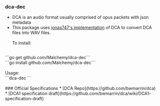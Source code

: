 ### dca-dec
* DCA is an audio format usually comprised of opus packets with json metadata
* This package uses [jonas747's implementation](https://github.com/jonas747/dca) of DCA to convert DCA files into WAV files.
<br /><br />
To install:
<br />
```go get github.com/Malchemy/dca-dec```
<br />
```go install github.com/Malchemy/dca-dec```
<br /><br />
Usage:
<br />
```dca-dec <input.dca> <output.wav>```
<br /><br />
### Official Specifications
* [DCA Repo](https://github.com/bwmarrin/dca)
* [DCA1 specification draft](https://github.com/bwmarrin/dca/wiki/DCA1-specification-draft)
